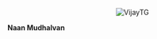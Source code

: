 <p align="center">
  <img src="https://graph.org/file/37cd67bab9bcd37f40a35.jpg" alt="VijayTG">
</p>
<a align="center">
  <b>Naan Mudhalvan</b>
</a>
